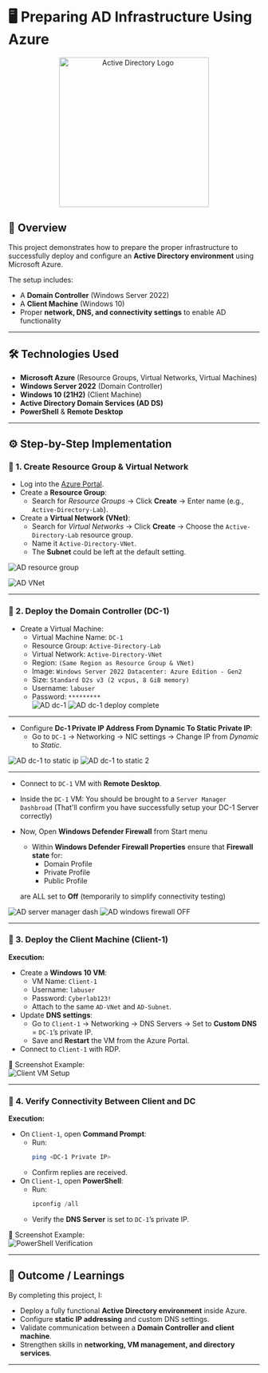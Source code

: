 # 🖥️ Preparing AD Infrastructure Using Azure 

<p align="center">
  <img src="https://i.imgur.com/pU5A58S.png" alt="Active Directory Logo" width="300"/>
</p>  

## 📌 Overview  
This project demonstrates how to prepare the proper infrastructure to successfully deploy and configure an **Active Directory environment** using Microsoft Azure.  

The setup includes:  
- A **Domain Controller** (Windows Server 2022)  
- A **Client Machine** (Windows 10)  
- Proper **network, DNS, and connectivity settings** to enable AD functionality  

---

## 🛠️ Technologies Used  
- **Microsoft Azure** (Resource Groups, Virtual Networks, Virtual Machines)  
- **Windows Server 2022** (Domain Controller)  
- **Windows 10 (21H2)** (Client Machine)  
- **Active Directory Domain Services (AD DS)**  
- **PowerShell** & **Remote Desktop**  

---

## ⚙️ Step-by-Step Implementation  

### 🔹 1. Create Resource Group & Virtual Network  
- Log into the [Azure Portal](https://portal.azure.com/).  
- Create a **Resource Group**:  
  - Search for *Resource Groups* → Click **Create** → Enter name (e.g., `Active-Directory-Lab`).  
- Create a **Virtual Network (VNet)**:  
  - Search for *Virtual Networks* → Click **Create** → Choose the `Active-Directory-Lab` resource group.  
  - Name it `Active-Directory-VNet`.  
  - The **Subnet** could be left at the default setting.

![AD resource group](https://github.com/user-attachments/assets/78a163db-d54f-4e27-999b-6a714a53bce9)

![AD VNet ](https://github.com/user-attachments/assets/e4b34ace-6637-443d-beaa-0c1cb6b1d567)

---

### 🔹 2. Deploy the Domain Controller (DC-1)    
- Create a Virtual Machine:  
  - Virtual Machine Name: `DC-1`
  - Resource Group: `Active-Directory-Lab`
  - Virtual Network: `Active-Directory-VNet`
  - Region: `(Same Region as Resource Group & VNet)`
  - Image: `Windows Server 2022 Datacenter: Azure Edition - Gen2`
  - Size: `Standard D2s v3 (2 vcpus, 8 GiB memory)`
  - Username: `labuser`  
  - Password: `*********`  
![AD dc-1](https://github.com/user-attachments/assets/355e91ab-9082-445b-8e8c-cc47ba01ef2b)
![AD dc-1 deploy complete](https://github.com/user-attachments/assets/df43eb80-bb2d-4e4c-bfc5-d3a982990e30)

---

- Configure **Dc-1 Private IP Address From Dynamic To Static Private IP**:  
  - Go to `DC-1` → Networking → NIC settings → Change IP from *Dynamic* to *Static*.  

![AD dc-1 to static ip](https://github.com/user-attachments/assets/6b0eb6fb-bcde-42f1-bbbb-d1d892ee5061)
![AD dc-1 to static 2](https://github.com/user-attachments/assets/063732bf-cd69-4ad7-a767-d8b69a428ffd)

---

- Connect to `DC-1` VM with **Remote Desktop**.  
- Inside the `DC-1` VM: You should be brought to a `Server Manager Dashbroad`
  (That'll confirm you have successfully setup your DC-1 Server correctly)
- Now, Open **Windows Defender Firewall** from Start menu 
  - Within **Windows Defender Firewall Properties** ensure that **Firewall state** for:
    - Domain Profile
    - Private Profile
    - Public Profile

   are ALL set to **Off** (temporarily to simplify connectivity testing)  

![AD server manager dash](https://github.com/user-attachments/assets/864822c1-151e-4f44-9397-327c32f2e320)
![AD windows firewall OFF](https://github.com/user-attachments/assets/55d76797-b1ea-4599-9252-54832843cd9c)


---

### 🔹 3. Deploy the Client Machine (Client-1)  
**Execution:**  
- Create a **Windows 10 VM**:  
  - VM Name: `Client-1`  
  - Username: `labuser`  
  - Password: `Cyberlab123!`  
  - Attach to the same `AD-VNet` and `AD-Subnet`.  
- Update **DNS settings**:  
  - Go to `Client-1` → Networking → DNS Servers → Set to **Custom DNS** = `DC-1`’s private IP.  
  - Save and **Restart** the VM from the Azure Portal.  
- Connect to `Client-1` with RDP.  

📸 Screenshot Example:  
![Client VM Setup](https://via.placeholder.com/600x300?text=Client+VM+Setup)  

---

### 🔹 4. Verify Connectivity Between Client and DC  
**Execution:**  
- On `Client-1`, open **Command Prompt**:  
  - Run:  
    ```bash
    ping <DC-1 Private IP>
    ```  
  - Confirm replies are received.  
- On `Client-1`, open **PowerShell**:  
  - Run:  
    ```powershell
    ipconfig /all
    ```  
  - Verify the **DNS Server** is set to `DC-1`’s private IP.  

📸 Screenshot Example:  
![PowerShell Verification](https://via.placeholder.com/600x300?text=PowerShell+Verification)  

---

## 🎯 Outcome / Learnings  
By completing this project, I:  
- Deploy a fully functional **Active Directory environment** inside Azure.  
- Configure **static IP addressing** and custom DNS settings.  
- Validate communication between a **Domain Controller and client machine**.  
- Strengthen skills in **networking, VM management, and directory services**.  

---
